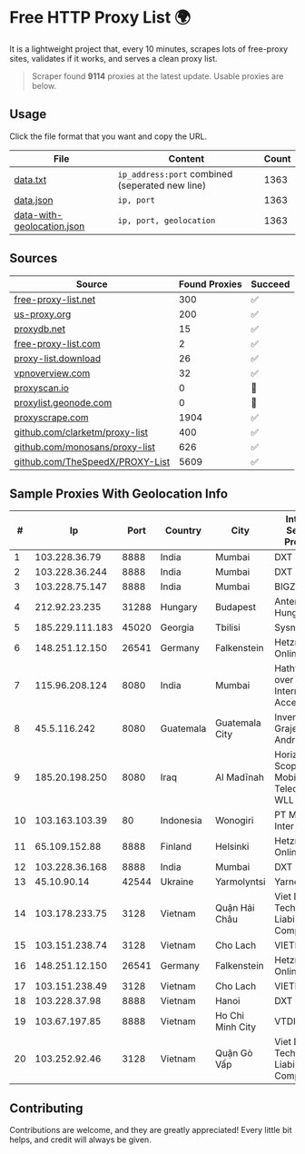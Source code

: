 
# Free HTTP Proxy List 🌍

It is a lightweight project that, every 10 minutes, scrapes lots of free-proxy sites, validates if it works, and serves a clean proxy list.


> Scraper found **9114** proxies at the latest update. Usable proxies are below.

## Usage

Click the file format that you want and copy the URL.


|File|Content|Count|
|----|-------|-----|
|[data.txt](https://raw.githubusercontent.com/themiralay/Proxy-List-World/master/data.txt)|`ip_address:port` combined (seperated new line)|1363|
|[data.json](https://raw.githubusercontent.com/themiralay/Proxy-List-World/master/data.json)|`ip, port`|1363|
|[data-with-geolocation.json](https://raw.githubusercontent.com/themiralay/Proxy-List-World/master/data-with-geolocation.json)|`ip, port, geolocation`|1363|

## Sources

|Source|Found Proxies|Succeed|
|------|-------------|-------|
|[free-proxy-list.net](https://free-proxy-list.net)|300|✅|
|[us-proxy.org](https://www.us-proxy.org)|200|✅|
|[proxydb.net](http://proxydb.net)|15|✅|
|[free-proxy-list.com](https://free-proxy-list.com/?page=&port=&type%5B%5D=http&type%5B%5D=https&up_time=0&search=Search)|2|✅|
|[proxy-list.download](https://www.proxy-list.download/HTTP)|26|✅|
|[vpnoverview.com](https://vpnoverview.com/privacy/anonymous-browsing/free-proxy-servers)|32|✅|
|[proxyscan.io](https://www.proxyscan.io)|0|🚫|
|[proxylist.geonode.com](https://proxylist.geonode.com/api/proxy-list?limit=300&page=1&sort_by=lastChecked&sort_type=desc&protocols=http,https)|0|🚫|
|[proxyscrape.com](https://api.proxyscrape.com/v2/?request=displayproxies&protocol=http&timeout=10000&country=all&ssl=all&anonymity=all)|1904|✅|
|[github.com/clarketm/proxy-list](https://raw.githubusercontent.com/clarketm/proxy-list/master/proxy-list-raw.txt)|400|✅|
|[github.com/monosans/proxy-list](https://raw.githubusercontent.com/monosans/proxy-list/main/proxies/http.txt)|626|✅|
|[github.com/TheSpeedX/PROXY-List](https://raw.githubusercontent.com/TheSpeedX/PROXY-List/master/http.txt)|5609|✅|


## Sample Proxies With Geolocation Info

|#|Ip|Port|Country|City|Internet Service Provider|
|-|--|----|-------|----|-------------------------|
|1|103.228.36.79|8888|India|Mumbai|DXT|
|2|103.228.36.244|8888|India|Mumbai|DXT|
|3|103.228.75.147|8888|India|Mumbai|BIGZ|
|4|212.92.23.235|31288|Hungary|Budapest|Antenna Hungaria|
|5|185.229.111.183|45020|Georgia|Tbilisi|Sysnet LLC|
|6|148.251.12.150|26541|Germany|Falkenstein|Hetzner Online GmbH|
|7|115.96.208.124|8080|India|Mumbai|Hathway IP over Cable Internet Access|
|8|45.5.116.242|8080|Guatemala|Guatemala City|Inversiones Grajeda Andrade S.A|
|9|185.20.198.250|8080|Iraq|Al Madīnah|Horizon Scope Mobile Telecom WLL|
|10|103.163.103.39|80|Indonesia|Wonogiri|PT Mamura Inter Media|
|11|65.109.152.88|8888|Finland|Helsinki|Hetzner Online GmbH|
|12|103.228.36.168|8888|India|Mumbai|DXT|
|13|45.10.90.14|42544|Ukraine|Yarmolyntsi|Yarnet LLC|
|14|103.178.233.75|3128|Vietnam|Quận Hải Châu|Viet Digital Technology Liability Company|
|15|103.151.238.74|3128|Vietnam|Cho Lach|VIETBRANDS|
|16|148.251.12.150|26541|Germany|Falkenstein|Hetzner Online GmbH|
|17|103.151.238.49|3128|Vietnam|Cho Lach|VIETBRANDS|
|18|103.228.37.98|8888|Vietnam|Hanoi|DXT|
|19|103.67.197.85|8888|Vietnam|Ho Chi Minh City|VTDIGITAL|
|20|103.252.92.46|3128|Vietnam|Quận Gò Vấp|Viet Digital Technology Liability Company|



## Contributing

Contributions are welcome, and they are greatly appreciated! Every
little bit helps, and credit will always be given.

